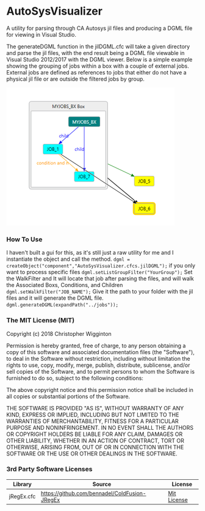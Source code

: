 # AutoSysVisualizer
A utility for parsing through CA Autosys jil files and producing a DGML file for viewing in Visual Studio.

The generateDGML function in the jilDGML.cfc will take a given directory and parse the jil files, with the end result being a DGML file viewable in Visual Studio 2012/2017 with the DGML viewer.  Below is a simple example showing the grouping of jobs within a box with a couple of external jobs.  External jobs are defined as references to jobs that either do not have a physical jil file or are outside the filtered jobs by group.

<img src="docs/images/simple_example.PNG">

### How To Use ###
I haven't built a gui for this, as it's still just a raw utility for me and I instantiate the object and call the method.
`dgml = createObject("component","AutoSysVisualizer.cfcs.jilDGML");`
if you only want to process specific files
`dgml.setListGroupFilter("YourGroup");`
Set the WalkFilter and It will locate that job after parsing the files, and will walk the Associated Boxs, Conditions, and Children
`dgml.setWalkFilter("JOB_NAME");`
Give it the path to your folder with the jil files and it will generate the DGML file.
`dgml.generateDGML(expandPath("../jobs"));`

### The MIT License (MIT)
Copyright (c) 2018 Christopher Wigginton

Permission is hereby granted, free of charge, to any person obtaining a copy of this software and associated documentation files (the "Software"), to deal in the Software without restriction, including without limitation the rights to use, copy, modify, merge, publish, distribute, sublicense, and/or sell copies of the Software, and to permit persons to whom the Software is furnished to do so, subject to the following conditions:

The above copyright notice and this permission notice shall be included in all copies or substantial portions of the Software.

THE SOFTWARE IS PROVIDED "AS IS", WITHOUT WARRANTY OF ANY KIND, EXPRESS OR IMPLIED, INCLUDING BUT NOT LIMITED TO THE WARRANTIES OF MERCHANTABILITY, FITNESS FOR A PARTICULAR PURPOSE AND NONINFRINGEMENT. IN NO EVENT SHALL THE AUTHORS OR COPYRIGHT HOLDERS BE LIABLE FOR ANY CLAIM, DAMAGES OR OTHER LIABILITY, WHETHER IN AN ACTION OF CONTRACT, TORT OR OTHERWISE, ARISING FROM, OUT OF OR IN CONNECTION WITH THE SOFTWARE OR THE USE OR OTHER DEALINGS IN THE SOFTWARE.

### 3rd Party Software Licenses
|Library|Source|License|
|---|---|---|
|jRegEx.cfc|https://github.com/bennadel/ColdFusion-JRegEx|[Mit License](http://www.opensource.org/licenses/mit-license.php)|
